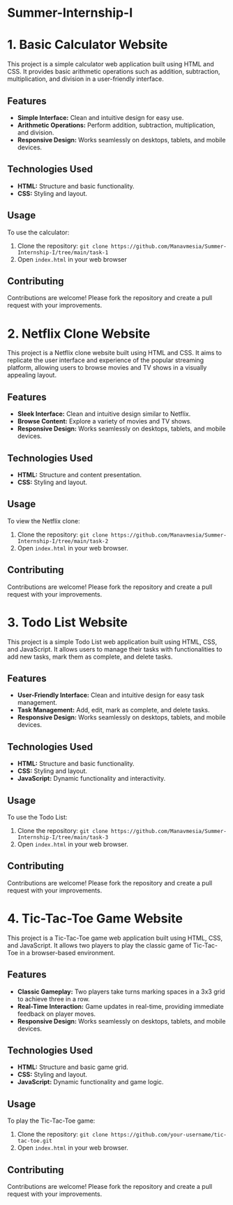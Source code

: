 # Summer-Internship-I

# 1. Basic Calculator Website
This project is a simple calculator web application built using HTML and CSS. It provides basic arithmetic operations such as addition, subtraction, multiplication, and division in a user-friendly interface.

## Features
- **Simple Interface:** Clean and intuitive design for easy use.
- **Arithmetic Operations:** Perform addition, subtraction, multiplication, and division.
- **Responsive Design:** Works seamlessly on desktops, tablets, and mobile devices.

## Technologies Used
- **HTML:** Structure and basic functionality.
- **CSS:** Styling and layout.

## Usage
To use the calculator:
1. Clone the repository: `git clone https://github.com/Manavmesia/Summer-Internship-I/tree/main/task-1`
2. Open `index.html` in your web browser

## Contributing
Contributions are welcome! Please fork the repository and create a pull request with your improvements.

# 2. Netflix Clone Website
This project is a Netflix clone website built using HTML and CSS. It aims to replicate the user interface and experience of the popular streaming platform, allowing users to browse movies and TV shows in a visually appealing layout.

## Features
- **Sleek Interface:** Clean and intuitive design similar to Netflix.
- **Browse Content:** Explore a variety of movies and TV shows.
- **Responsive Design:** Works seamlessly on desktops, tablets, and mobile devices.

## Technologies Used
- **HTML:** Structure and content presentation.
- **CSS:** Styling and layout.

## Usage
To view the Netflix clone:
1. Clone the repository: `git clone https://github.com/Manavmesia/Summer-Internship-I/tree/main/task-2`
2. Open `index.html` in your web browser.

## Contributing
Contributions are welcome! Please fork the repository and create a pull request with your improvements.

# 3. Todo List Website
This project is a simple Todo List web application built using HTML, CSS, and JavaScript. It allows users to manage their tasks with functionalities to add new tasks, mark them as complete, and delete tasks.

## Features
- **User-Friendly Interface:** Clean and intuitive design for easy task management.
- **Task Management:** Add, edit, mark as complete, and delete tasks.
- **Responsive Design:** Works seamlessly on desktops, tablets, and mobile devices.

## Technologies Used
- **HTML:** Structure and basic functionality.
- **CSS:** Styling and layout.
- **JavaScript:** Dynamic functionality and interactivity.

## Usage
To use the Todo List:
1. Clone the repository: `git clone https://github.com/Manavmesia/Summer-Internship-I/tree/main/task-3`
2. Open `index.html` in your web browser.

## Contributing
Contributions are welcome! Please fork the repository and create a pull request with your improvements.

# 4. Tic-Tac-Toe Game Website
This project is a Tic-Tac-Toe game web application built using HTML, CSS, and JavaScript. It allows two players to play the classic game of Tic-Tac-Toe in a browser-based environment.

## Features
- **Classic Gameplay:** Two players take turns marking spaces in a 3x3 grid to achieve three in a row.
- **Real-Time Interaction:** Game updates in real-time, providing immediate feedback on player moves.
- **Responsive Design:** Works seamlessly on desktops, tablets, and mobile devices.

## Technologies Used
- **HTML:** Structure and basic game grid.
- **CSS:** Styling and layout.
- **JavaScript:** Dynamic functionality and game logic.

## Usage
To play the Tic-Tac-Toe game:
1. Clone the repository: `git clone https://github.com/your-username/tic-tac-toe.git`
2. Open `index.html` in your web browser.

## Contributing
Contributions are welcome! Please fork the repository and create a pull request with your improvements.
